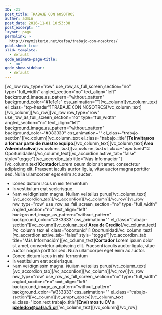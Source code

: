 ```yaml
---
ID: 421
post_title: TRABAJE CON NOSOTROS
author: admin
post_date: 2016-11-01 10:53:38
post_excerpt: ""
layout: page
permalink: >
  http://reymisterio.net/cafsa/trabajo-con-nosotros/
published: true
slide_template:
  - default
qode_animate-page-title:
  - 'no'
qode_show-sidebar:
  - default
---
```

[vc_row row_type="row" use_row_as_full_screen_section="no" type="full_width" angled_section="no" text_align="left" background_image_as_pattern="without_pattern" background_color="#1e1e1e" css_animation=""][vc_column][vc_column_text el_class="top-header"]<span class="colortext">TRABAJE CON </span> <span class="require"> NOSOTROS</span>[/vc_column_text][/vc_column][/vc_row][vc_row row_type="row" use_row_as_full_screen_section="no" type="full_width" angled_section="no" text_align="left" background_image_as_pattern="without_pattern" background_color="#333333" css_animation="" el_class="trabajo-section"][vc_column][vc_column_text el_class="trabajo_title"]<strong>Te invitamos a formar parte de nuestro equipo.</strong>[/vc_column_text][vc_column_text]<b>Área Administrativa</b>[/vc_column_text][vc_column_text el_class="oportunid"]2 Oportunidades[/vc_column_text][vc_accordion active_tab="false" style="toggle"][vc_accordion_tab title="Más Información"][vc_column_text]<strong>Contador</strong>
Lorem ipsum dolor sit amet, consectetur adipiscing elit. Praesent iaculis auctor ligula, vitae auctor magna porttitor sed.
Nulla ullamcorper eget enim ac auctor.
- Donec dictum lacus in nisi fermentum,
- In vestibulum erat scelerisque.
- Nam vel dignissim magna. Nullam vel tellus purus[/vc_column_text][/vc_accordion_tab][/vc_accordion][/vc_column][/vc_row][vc_row row_type="row" use_row_as_full_screen_section="no" type="full_width" angled_section="no" text_align="left" background_image_as_pattern="without_pattern" background_color="#333333" css_animation="" el_class="trabajo-section"][vc_column][vc_column_text]<b>Area de Credito</b>[/vc_column_text][vc_column_text el_class="oportunid"]1 Oportunidad[/vc_column_text][vc_accordion active_tab="false" style="toggle"][vc_accordion_tab title="Más Información"][vc_column_text]<strong>Contador</strong>
Lorem ipsum dolor sit amet, consectetur adipiscing elit. Praesent iaculis auctor ligula, vitae auctor magna porttitor sed.
Nulla ullamcorper eget enim ac auctor.
- Donec dictum lacus in nisi fermentum,
- In vestibulum erat scelerisque.
- Nam vel dignissim magna. Nullam vel tellus purus[/vc_column_text][/vc_accordion_tab][/vc_accordion][/vc_column][/vc_row][vc_row row_type="row" use_row_as_full_screen_section="no" type="full_width" angled_section="no" text_align="left" background_image_as_pattern="without_pattern" background_color="#333333" css_animation="" el_class="trabajo-section"][vc_column][vc_empty_space][vc_column_text el_class="icon_text trabajo_title"]<strong>Envíamos tu CV a pzeledon@cafsa.fi.cr</strong>[/vc_column_text][/vc_column][/vc_row]